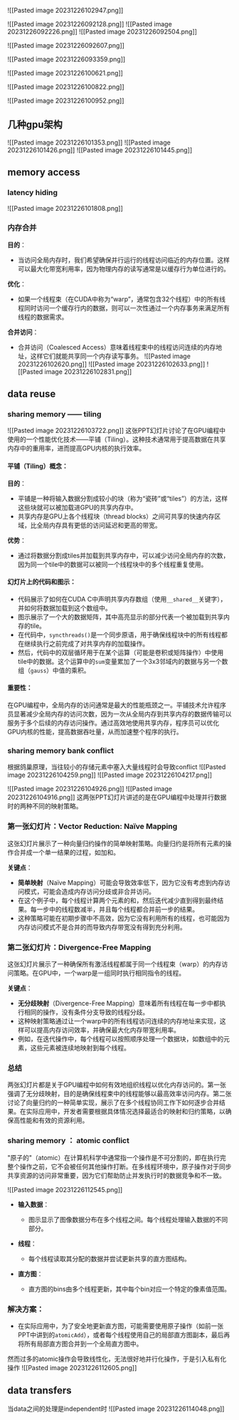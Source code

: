 ![[Pasted image 20231226102947.png]]

![[Pasted image 20231226092128.png]]
![[Pasted image 20231226092226.png]]
![[Pasted image 20231226092504.png]]

![[Pasted image 20231226092607.png]]

![[Pasted image 20231226093359.png]]

![[Pasted image 20231226100621.png]]

![[Pasted image 20231226100822.png]]

![[Pasted image 20231226100952.png]]

## 几种gpu架构
![[Pasted image 20231226101353.png]]
![[Pasted image 20231226101426.png]]
![[Pasted image 20231226101445.png]]

## memory access
### latency hiding
![[Pasted image 20231226101808.png]]

### 内存合并
**目的**：

- 当访问全局内存时，我们希望确保并行运行的线程访问临近的内存位置。这样可以最大化带宽利用率，因为物理内存的读写通常是以缓存行为单位进行的。

**优化**：

- 如果一个线程束（在CUDA中称为“warp”，通常包含32个线程）中的所有线程同时访问一个缓存行内的数据，则可以一次性通过一个内存事务来满足所有线程的数据需求。

**合并访问**：

- 合并访问（Coalesced Access）意味着线程束中的线程访问连续的内存地址，这样它们就能共享同一个内存读写事务。
![[Pasted image 20231226102620.png]]
![[Pasted image 20231226102633.png]]
![[Pasted image 20231226102831.png]]

## data reuse
### sharing memory —— tiling
![[Pasted image 20231226103722.png]]
这张PPT幻灯片讨论了在GPU编程中使用的一个性能优化技术——平铺（Tiling）。这种技术通常用于提高数据在共享内存中的重用率，进而提高GPU内核的执行效率。

#### 平铺（Tiling）概念：

**目的**：
- 平铺是一种将输入数据分割成较小的块（称为“瓷砖”或“tiles”）的方法，这样这些块就可以被加载进GPU的共享内存中。
- 共享内存是GPU上各个线程块（thread blocks）之间可共享的快速内存区域，比全局内存具有更低的访问延迟和更高的带宽。

**优势**：
- 通过将数据分割成tiles并加载到共享内存中，可以减少访问全局内存的次数，因为同一个tile中的数据可以被同一个线程块中的多个线程重复使用。

#### 幻灯片上的代码和图示：

- 代码展示了如何在CUDA C中声明共享内存数组（使用`__shared__`关键字），并如何将数据加载到这个数组中。
- 图示展示了一个大的数据矩阵，其中高亮显示的部分代表一个被加载到共享内存的tile。
- 在代码中，`syncthreads()`是一个同步原语，用于确保线程块中的所有线程都在继续执行之前完成了对共享内存的加载操作。
- 然后，代码中的双层循环用于在某个运算（可能是卷积或矩阵操作）中使用tile中的数据。这个运算中的`sum`变量累加了一个3x3邻域内的数据与另一个数组（`gauss`）中值的乘积。

#### 重要性：

在GPU编程中，全局内存的访问通常是最大的性能瓶颈之一。平铺技术允许程序员显著减少全局内存的访问次数，因为一次从全局内存到共享内存的数据传输可以服务于多个后续的内存访问操作。通过高效地使用共享内存，程序员可以优化GPU内核的性能，提高数据吞吐量，从而加速整个程序的执行。

### sharing memory bank conflict
根据鸽巢原理，当往较小的存储元素中塞入大量线程时会导致conflict
![[Pasted image 20231226104259.png]]
![[Pasted image 20231226104217.png]]

![[Pasted image 20231226104926.png]]
![[Pasted image 20231226104916.png]]
这两张PPT幻灯片讲述的是在GPU编程中处理并行数据时的两种不同的映射策略。
### 第一张幻灯片：Vector Reduction: Naïve Mapping

这张幻灯片展示了一种向量归约操作的简单映射策略。向量归约是将所有元素的操作合并成一个单一结果的过程，如加和。

**关键点**：
- **简单映射**（Naïve Mapping）可能会导致效率低下，因为它没有考虑到内存访问模式，可能会造成内存访问分歧或非合并访问。
- 在这个例子中，每个线程计算两个元素的和，然后迭代减少直到得到最终结果。每一步中的线程数减半，并且每个线程都合并前一步的结果。
- 这种策略可能在初期步骤中不高效，因为它没有利用所有的线程，也可能因为内存访问模式不是合并的而导致内存带宽没有得到充分利用。
### 第二张幻灯片：Divergence-Free Mapping

这张幻灯片展示了一种确保所有激活线程都属于同一个线程束（warp）的内存访问策略。在GPU中，一个warp是一组同时执行相同指令的线程。

**关键点**：
- **无分歧映射**（Divergence-Free Mapping）意味着所有线程在每一步中都执行相同的操作，没有条件分支导致的线程分歧。
- 这种映射策略通过让一个warp中的所有线程访问连续的内存地址来实现，这样可以提高内存访问效率，并确保最大化内存带宽利用率。
- 例如，在迭代操作中，每个线程可以按照顺序处理一个数据块，如数组中的元素，这些元素被连续地映射到每个线程。



### 总结

两张幻灯片都是关于GPU编程中如何有效地组织线程以优化内存访问的。第一张强调了无分歧映射，目的是确保线程束中的线程能够以最高效率访问内存。第二张讨论了向量归约的一种简单实现，展示了在多个线程协同工作下如何逐步合并结果。在实际应用中，开发者需要根据具体情况选择最适合的映射和归约策略，以确保高性能和有效的资源利用。

### sharing memory ： atomic conflict
"原子的"（atomic）在计算机科学中通常指一个操作是不可分割的，即在执行完整个操作之前，它不会被任何其他操作打断。在多线程环境中，原子操作对于同步共享资源的访问非常重要，因为它们帮助防止并发执行时的数据竞争和不一致。

![[Pasted image 20231226112545.png]]
- **输入数据**：
  - 图示显示了图像数据分布在多个线程之间。每个线程处理输入数据的不同部分。

- **线程**：
  - 每个线程读取其分配的数据并尝试更新共享的直方图结构。

- **直方图**：
  - 直方图的bins由多个线程更新，其中每个bin对应一个特定的像素值范围。

### 解决方案：

- 在实际应用中，为了安全地更新直方图，可能需要使用原子操作（如前一张PPT中讲到的`atomicAdd`），或者每个线程使用自己的局部直方图副本，最后再将所有局部直方图合并到一个全局直方图中。

然而过多的atomic操作会导致线性化，无法很好地并行化操作，于是引入私有化操作
![[Pasted image 20231226112605.png]]




## data transfers
当data之间的处理是independent时
![[Pasted image 20231226114048.png]]